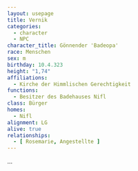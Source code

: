 ```yaml
---
layout: usepage
title: Vernik
categories:
  - character
  - NPC
character_title: Gönnender 'Badeopa'
race: Menschen
sex: m
birthday: 10.4.323
height: "1,74"
affiliations:
  - Kirche der Himmlischen Gerechtigkeit
functions:
  - Besitzer des Badehauses Nifl
class: Bürger
homes:
  - Nifl
alignment: LG
alive: true
relationships:
  - [ Rosemarie, Angestellte ]
---
```


...